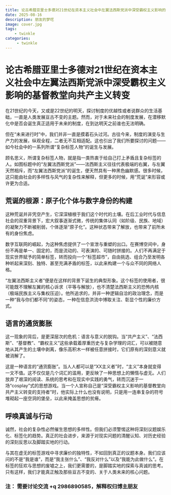 ```yaml
---
title: 论古希腊亚里士多德对21世纪在资本主义社会中左翼法西斯党派中深受霸权主义影响的基督教堂向共产主义转变
date: 2025-08-16
description: 朋友的梦呓
image: cover.jpg
tags: 
    - twinkle
categories: 
     - twinkle
---
```


# 论古希腊亚里士多德对21世纪在资本主义社会中左翼法西斯党派中深受霸权主义影响的基督教堂向共产主义转变



在21世纪的今天，又或是22世纪的明天，探讨制度的优越性或者说群众的生活基础，一直是人类发展亘古不变的主题。然而，对于未来社会的制度发展，在潜移默化中是否会诞生真正适用于未来的制度，在到达明天之前谁也无法明确。



但在“未来进行时”中，我们并非一直是摸着石头过河。古往今来，制度的演变与生产力的发展，纵观全程，二者无不互相适配。这也引出了我们所要探讨的问题——如今社会中的一系列所谓“复杂标签人物”的诞生与发展。



顾名思义，所谓复杂标签人物，就是指一类热衷于给自己打上矛盾且复杂标签的人。如图标题中的“左翼法西斯党派”——法西斯主义往往代表极端的右翼，与左翼天然相斥，而“左翼法西斯党派”的诞生，便天然具有一种黑色幽默感。很多时候，这只能由社会的多样性与风气的复杂性来解释，但更多的时候，用“荒诞”来形容或许更为合适。



## 荒诞的根源：原子化个体与数字身份的构建

这种荒诞并非凭空产生，它深深植根于我们这个时代的土壤。在后工业时代与信息社会的双重背景下，宏大叙事逐渐式微，传统的集体认同（如阶级、民族、地域）的凝聚力不断被削弱，个体逐渐“原子化”。这种状态带来了解放，也带来了前所未有的身份焦虑。



数字互联网的崛起，为这种焦虑提供了一个宣泄与重塑的出口。在赛博空间中，身份不再是单一、固定的，而是流动的、可表演的、可随时拼接的。人们不再满足于现实世界赋予的简单标签，转而投向一个“标签超市”，自由挑选、组合乃至发明各种听起来深刻、独特、甚至充满矛盾的标签，以此来构建一个与众不同的网络人格。



“左翼法西斯主义者”便是在这样的背景下诞生的典型形象。这个标签的使用者，很可能既不理解左翼的核心诉求（平等与解放），也不清楚法西斯主义的恐怖内核（极端民族主义与集权压迫）。他所追求的，并非一种逻辑自洽的政治理念，而是一种“我与你们都不同”的姿态，一种在信息洪流中博取关注、彰显个性的廉价方式。



## 语言的通货膨胀

这一现象的背后，是更深层次的危机：语言与意义的脱钩。当“共产主义”、“法西斯”、“基督教”、“霸权主义”这些承载着厚重历史与复杂学理的词汇，可以被随意地从其产生的土壤中剥离，像乐高积木一样被任意拼接时，它们原有的深刻意义就被消解了。



这是一种语言的“通货膨胀”。当人人都可以是“XX主义者”时，“主义”本身就变得一文不值。这不仅仅是几个词汇的滥用，更反映了一种思想上的懒惰与虚无。人们放弃了艰深的阅读、系统的思考和在现实中实践的勇气，转而沉迷于一场“cosplay”式的思想游戏。当一个人宣称自己是“深受霸权主义影响的基督教堂向共产主义转变的支持者”时，他实际上什么也没有说明，只是用一连串复杂的符号堆砌起一座空洞的堡垒，以此来掩盖思想的贫瘠。



## 呼唤真诚与行动

诚然，社会的复杂性必然催生思想的多样性。但我们必须警惕这种将深刻议题娱乐化、标签化的趋势。真正的社会进步，来源于对现实问题的清醒认知、对历史经验的深刻反思以及脚踏实地的行动。



与其在虚无的标签游戏中寻求廉价的独特性，不如回到真正的议题本身。我们应该问的不是“我是谁”，而是“我主张什么”、“我反对什么”以及“我能为此做什么”。在标签的狂欢与思想的废墟之上，我们更需要的，是脚踏实地的探索与真诚的思考。只有这样，我们才能真正触及那些亘古不变的、关于人类未来的核心问题。



### 注： 需要讨论交流 +q 2986890585，解释权归博主朋友











